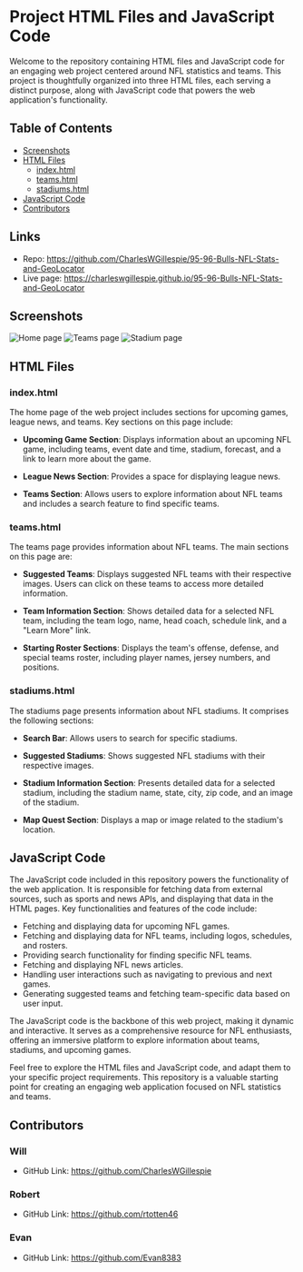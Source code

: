 # Project HTML Files and JavaScript Code

Welcome to the repository containing HTML files and JavaScript code for an engaging web project centered around NFL statistics and teams. This project is thoughtfully organized into three HTML files, each serving a distinct purpose, along with JavaScript code that powers the web application's functionality.

## Table of Contents
- [Screenshots](#screenshots)
- [HTML Files](#html-files)
   - [index.html](#indexhtml)
   - [teams.html](#teamshtml)
   - [stadiums.html](#stadiumshtml)
- [JavaScript Code](#javascript-code)
- [Contributors](#contributors)

## Links
- Repo: https://github.com/CharlesWGillespie/95-96-Bulls-NFL-Stats-and-GeoLocator
- Live page: https://charleswgillespie.github.io/95-96-Bulls-NFL-Stats-and-GeoLocator

## Screenshots

![Home page](./assets/charleswgillespie.github.io_95-96-Bulls-NFL-Stats-and-GeoLocator_.png)
![Teams page](./assets/charleswgillespie.github.io_95-96-Bulls-NFL-Stats-and-GeoLocator_teams.html.png)
![Stadium page](./assets/127.0.0.1_5501_stadiums.html.png)


## HTML Files

### index.html

The home page of the web project includes sections for upcoming games, league news, and teams. Key sections on this page include:

- **Upcoming Game Section**: Displays information about an upcoming NFL game, including teams, event date and time, stadium, forecast, and a link to learn more about the game.

- **League News Section**: Provides a space for displaying league news.

- **Teams Section**: Allows users to explore information about NFL teams and includes a search feature to find specific teams.

### teams.html

The teams page provides information about NFL teams. The main sections on this page are:

- **Suggested Teams**: Displays suggested NFL teams with their respective images. Users can click on these teams to access more detailed information.

- **Team Information Section**: Shows detailed data for a selected NFL team, including the team logo, name, head coach, schedule link, and a "Learn More" link.

- **Starting Roster Sections**: Displays the team's offense, defense, and special teams roster, including player names, jersey numbers, and positions.

### stadiums.html

The stadiums page presents information about NFL stadiums. It comprises the following sections:

- **Search Bar**: Allows users to search for specific stadiums.

- **Suggested Stadiums**: Shows suggested NFL stadiums with their respective images.

- **Stadium Information Section**: Presents detailed data for a selected stadium, including the stadium name, state, city, zip code, and an image of the stadium.

- **Map Quest Section**: Displays a map or image related to the stadium's location.

## JavaScript Code

The JavaScript code included in this repository powers the functionality of the web application. It is responsible for fetching data from external sources, such as sports and news APIs, and displaying that data in the HTML pages. Key functionalities and features of the code include:

- Fetching and displaying data for upcoming NFL games.
- Fetching and displaying data for NFL teams, including logos, schedules, and rosters.
- Providing search functionality for finding specific NFL teams.
- Fetching and displaying NFL news articles.
- Handling user interactions such as navigating to previous and next games.
- Generating suggested teams and fetching team-specific data based on user input.

The JavaScript code is the backbone of this web project, making it dynamic and interactive. It serves as a comprehensive resource for NFL enthusiasts, offering an immersive platform to explore information about teams, stadiums, and upcoming games.

Feel free to explore the HTML files and JavaScript code, and adapt them to your specific project requirements. This repository is a valuable starting point for creating an engaging web application focused on NFL statistics and teams.

## Contributors

### Will
- GitHub Link: https://github.com/CharlesWGillespie
### Robert
- GitHub Link: https://github.com/rtotten46
### Evan
- GitHub Link: https://github.com/Evan8383